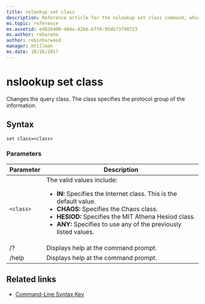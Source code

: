 ```yaml
---
title: nslookup set class
description: Reference article for the nslookup set class command, which changes the query class.
ms.topic: reference
ms.assetid: ed826400-40da-42b6-b7f0-95db73790723
ms.author: roharwoo
author: robinharwood
manager: mtillman
ms.date: 10/16/2017
---
```


# nslookup set class

Changes the query class. The class specifies the protocol group of the information.

## Syntax

```
set class=<class>
```

### Parameters

| Parameter | Description |
| --------- | ----------- |
| `<class>` | The valid values include:<ul><li>**IN:** Specifies the Internet class. This is the default value.</li><li>**CHAOS:** Specifies the Chaos class.</li><li>**HESIOD:** Specifies the MIT Athena Hesiod class.</li><li>**ANY:** Specifies to use any of the previously listed values.</li></ul> |
| /? | Displays help at the command prompt. |
| /help | Displays help at the command prompt. |

## Related links

- [Command-Line Syntax Key](command-line-syntax-key.md)
